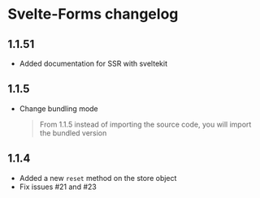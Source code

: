 # Svelte-Forms changelog

## 1.1.51

- Added documentation for SSR with sveltekit

## 1.1.5

- Change bundling mode
  > From 1.1.5 instead of importing the source code, you will import the bundled version

## 1.1.4

- Added a new `reset` method on the store object
- Fix issues #21 and #23
